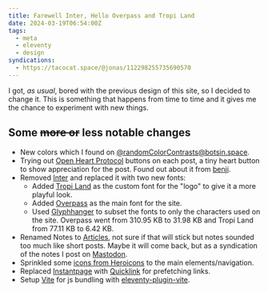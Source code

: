 ```yaml
---
title: Farewell Inter, Hello Overpass and Tropi Land
date: 2024-03-19T06:54:00Z
tags:
  - meta
  - eleventy
  - design
syndications:
  - https://tacocat.space/@jonas/112298255735690570
---
```


I got, *as usual*, bored with the previous design of this site, so I decided to change it. This is something that happens from time to time and it gives me the chance to experiment with new things.

## Some ~~more or~~ less notable changes
* New colors which I found on [@randomColorContrasts@botsin.space](https://tacocat.space/@randomColorContrasts@botsin.space).
* Trying out [Open Heart Protocol](https://openheart.fyi/) buttons on each post, a tiny heart button to show appreciation for the post. Found out about it from [benji](https://www.benji.dog/articles/interactions-or-reactions/).
* Removed [Inter](https://rsms.me/inter/) and replaced it with two new fonts:
  * Added [Tropi Land](https://www.fontspace.com/tropi-land-font-f101440) as the custom font for the "logo" to give it a more playful look.
  * Added [Overpass](https://overpassfont.org/) as the main font for the site.
  * Used [Glyphhanger]() to subset the fonts to only the characters used on the site. Overpass went from 310.95 KB to 31.98 KB and Tropi Land from 77.11 KB to 6.42 KB.
* Renamed Notes to [Articles](/articles/), not sure if that will stick but notes sounded too much like short posts. Maybe it will come back, but as a syndication of the notes I post on [Mastodon](https://tacocat.space/@jonas).
* Sprinkled some [icons from Heroicons](http://heroicons.com) to the main elements/navigation.
* Replaced [Instantpage](https://instant.page) with [Quicklink](https://getquick.link) for prefetching links.
* Setup [Vite](https://vitejs.dev) for js bundling with [eleventy-plugin-vite](https://github.com/11ty/eleventy-plugin-vite).
